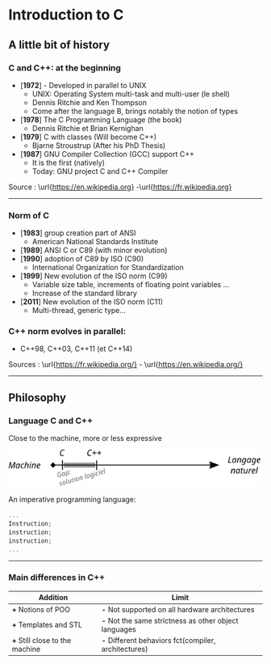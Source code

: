 #  Introduction to C

## A little bit of history

### C and C++: at the beginning

- [**1972**] - Developed in parallel to UNIX 
    * UNIX: Operating System multi-task  and multi-user (le shell)
    * Dennis Ritchie and Ken Thompson
    * Come after the language B, brings notably the notion of types
- [**1978**] The C Programming Language (the book)
    * Dennis Ritchie et Brian Kernighan
- [**1979**] C with classes (Will become C++)
    * Bjarne Stroustrup (After his PhD Thesis)
- [**1987**] GNU Compiler Collection (GCC) support C++
    * It is the first (natively)
    * Today: GNU project C and C++ Compiler

Source : \url{https://en.wikipedia.org} -\url{https://fr.wikipedia.org}

---

### Norm of C

- [**1983**] group creation part of ANSI
    * American National Standards Institute
- [**1989**] ANSI C or C89 (with minor evolution)
- [**1990**] adoption of C89 by ISO (C90)
    * International Organization for Standardization
- [**1999**] New evolution of the ISO norm (C99)
    * Variable size table, increments of floating point variables ...
    * Increase of the standard library
- [**2011**] New evolution of the ISO norm (C11)
    * Multi-thread, generic type...
 
### C++ norm evolves in parallel:
- C++98, C++03, C++11 (et C++14)

Sources : \url{https://fr.wikipedia.org/} - \url{https://en.wikipedia.org/}

---

## Philosophy


### Language C and C++


Close to the machine, more or less expressive

![](resources/ccpp.svg)

An imperative programming language:

```c
...
Instruction;
instruction;
instruction;
...
```

---

### Main differences in C++

Addition | Limit
---------|--------
**+** Notions of POO             | **-** Not supported on all hardware architectures
**+** Templates and STL          | **-** Not the same strictness as other object languages
**+** Still close to the machine | **-** Different behaviors fct(compiler, architectures)

